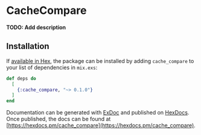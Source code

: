 # CacheCompare

**TODO: Add description**

## Installation

If [available in Hex](https://hex.pm/docs/publish), the package can be installed
by adding `cache_compare` to your list of dependencies in `mix.exs`:

```elixir
def deps do
  [
    {:cache_compare, "~> 0.1.0"}
  ]
end
```

Documentation can be generated with [ExDoc](https://github.com/elixir-lang/ex_doc)
and published on [HexDocs](https://hexdocs.pm). Once published, the docs can
be found at [https://hexdocs.pm/cache_compare](https://hexdocs.pm/cache_compare).

